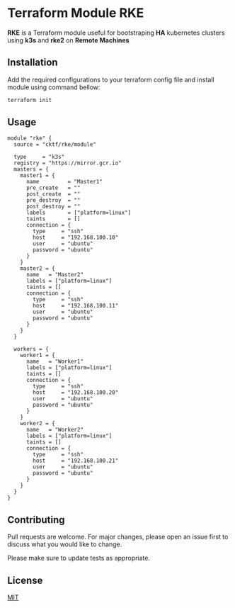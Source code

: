 # Terraform Module RKE

**RKE** is a Terraform module useful for bootstraping **HA** kubernetes clusters using **k3s** and **rke2** on **Remote Machines**

## Installation

Add the required configurations to your terraform config file and install module using command bellow:

```bash
terraform init
```

## Usage

```hcl
module "rke" {
  source = "cktf/rke/module"

  type     = "k3s"
  registry = "https://mirror.gcr.io"
  masters = {
    master1 = {
      name         = "Master1"
      pre_create   = ""
      post_create  = ""
      pre_destroy  = ""
      post_destroy = ""
      labels       = ["platform=linux"]
      taints       = []
      connection = {
        type     = "ssh"
        host     = "192.168.100.10"
        user     = "ubuntu"
        password = "ubuntu"
      }
    }
    master2 = {
      name   = "Master2"
      labels = ["platform=linux"]
      taints = []
      connection = {
        type     = "ssh"
        host     = "192.168.100.11"
        user     = "ubuntu"
        password = "ubuntu"
      }
    }
  }

  workers = {
    worker1 = {
      name   = "Worker1"
      labels = ["platform=linux"]
      taints = []
      connection = {
        type     = "ssh"
        host     = "192.168.100.20"
        user     = "ubuntu"
        password = "ubuntu"
      }
    }
    worker2 = {
      name   = "Worker2"
      labels = ["platform=linux"]
      taints = []
      connection = {
        type     = "ssh"
        host     = "192.168.100.21"
        user     = "ubuntu"
        password = "ubuntu"
      }
    }
  }
}
```

## Contributing

Pull requests are welcome. For major changes, please open an issue first to discuss what you would like to change.

Please make sure to update tests as appropriate.

## License

[MIT](mit)
